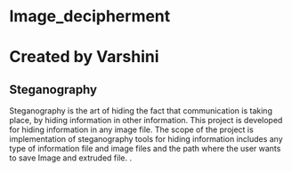 # Image_decipherment
# Created by Varshini

## Steganography
Steganography is the art of hiding the fact that communication is taking place, by hiding information in other information. This project is developed for hiding information in any image file. The scope of the project is implementation of steganography tools for hiding information includes any type of information file and image files and the path where the user wants to save Image and extruded file. .
